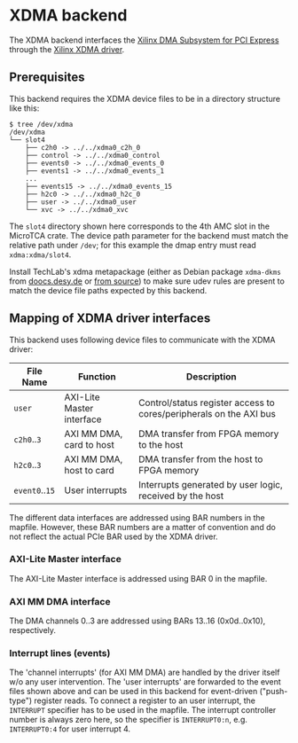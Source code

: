 # XDMA backend

The XDMA backend interfaces the [Xilinx DMA Subsystem for PCI Express](https://www.xilinx.com/support/documentation/ip_documentation/xdma/v4_1/pg195-pcie-dma.pdf) through the [Xilinx XDMA driver](https://www.xilinx.com/Attachment/Xilinx_Answer_71435_XDMA_Debug_Guide.pdf).

## Prerequisites

This backend requires the XDMA device files to be in a directory structure like this:

```
$ tree /dev/xdma 
/dev/xdma
└── slot4
    ├── c2h0 -> ../../xdma0_c2h_0
    ├── control -> ../../xdma0_control
    ├── events0 -> ../../xdma0_events_0
    ├── events1 -> ../../xdma0_events_1
    ...
    ├── events15 -> ../../xdma0_events_15
    ├── h2c0 -> ../../xdma0_h2c_0
    ├── user -> ../../xdma0_user
    └── xvc -> ../../xdma0_xvc
```

The `slot4` directory shown here corresponds to the 4th AMC slot in the MicroTCA crate. The device path parameter for the backend must match the relative path under `/dev`; for this example the dmap entry must read `xdma:xdma/slot4`.

Install TechLab's xdma metapackage (either as Debian package `xdma-dkms` from [doocs.desy.de](https://doocs.desy.de/pub/doocs/dists/) or [from source](https://github.com/MicroTCA-Tech-Lab/xdma-metapackage)) to make sure udev rules are present to match the device file paths expected by this backend.

## Mapping of XDMA driver interfaces

This backend uses following device files to communicate with the XDMA driver:

| File Name          | Function                        | Description                                                                    |
|--------------------|---------------------------------|--------------------------------------------------------------------------------|
| `user`             | AXI-Lite Master interface       | Control/status register access to cores/peripherals on the AXI bus             |
| `c2h0`..`3`        | AXI MM DMA, card to host        | DMA transfer from FPGA memory to the host                                      |
| `h2c0`..`3`        | AXI MM DMA, host to card        | DMA transfer from the host to FPGA memory                                      |
| `event0`..`15`     | User interrupts                 | Interrupts generated by user logic, received by the host                       |

The different data interfaces are addressed using BAR numbers in the mapfile. However, these BAR numbers are a matter of convention and do not reflect the actual PCIe BAR used by the XDMA driver.

### AXI-Lite Master interface

The AXI-Lite Master interface is addressed using BAR 0 in the mapfile.

### AXI MM DMA interface

The DMA channels 0..3 are addressed using BARs 13..16 (0x0d..0x10), respectively.

### Interrupt lines (events)

The 'channel interrupts' (for AXI MM DMA) are handled by the driver itself w/o any user intervention. The 'user interrupts' are forwarded to the event files shown above and can be used in this backend for event-driven ("push-type") register reads. To connect a register to an user interrupt, the `INTERRUPT` specifier has to be used in the mapfile. The interrupt controller number is always zero here, so the specifier is `INTERRUPT0:n`, e.g. `INTERRUPT0:4` for user interrupt 4.

